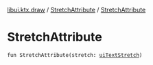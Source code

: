 [libui.ktx.draw](../README.md) / [StretchAttribute](README.md) / [StretchAttribute](-stretch-attribute.md)

# StretchAttribute

`fun StretchAttribute(stretch: `[`uiTextStretch`](../../libui/ui-text-stretch.md)`)`
